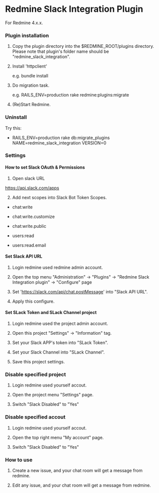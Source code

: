 # Redmine Slack Integration Plugin

For Redmine 4.x.x.

### Plugin installation

1.  Copy the plugin directory into the $REDMINE_ROOT/plugins directory. Please
    note that plugin's folder name should be "redmine_slack_integration".

2.  Install 'httpclient'

    e.g. bundle install

3.  Do migration task.

    e.g. RAILS_ENV=production rake redmine:plugins:migrate

4.  (Re)Start Redmine.

### Uninstall

Try this:

*  RAILS_ENV=production rake db:migrate_plugins NAME=redmine_slack_integration VERSION=0

### Settings

#### How to set Slack OAuth & Permissions

1.  Open slack URL

https://api.slack.com/apps

2.  Add next scopes into Slack Bot Token Scopes.

*  chat:write

*  chat:write.customize

*  chat:write.public

*  users:read

*  users:read.email

#### Set Slack API URL

1.  Login redmine used redmine admin account.

2.  Open the top menu "Administration" -> "Plugins" -> "Redmine Slack Integration plugin" -> "Configure" page

3.  Set 'https://slack.com/api/chat.postMessage' into "Slack API URL".

4.  Apply this configure.

#### Set SLack Token and SLack Channel project

1.  Login redmine used the project admin account.

2.  Open this project "Settings" -> "Information" tag.

3.  Set your Slack APP's token into "SLack Token".

4.  Set your Slack Channel into "SLack Channel".

5.  Save this project settings.

### Disable specified project

1.  Login redmine used yourself accout.

2.  Open the project menu "Settings" page.

3.  Switch "Slack Disabled" to "Yes"

### Disable specified accout

1.  Login redmine used yourself accout.

2.  Open the top right menu "My account" page.

3.  Switch "Slack Disabled" to "Yes"

### How to use

1.  Create a new issue, and your chat room will get a message from redmine.

2.  Edit any issue, and your chat room will get a message from redmine.
